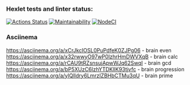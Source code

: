 ### Hexlet tests and linter status:
[![Actions Status](https://github.com/rootyss/frontend-project-lvl1/workflows/hexlet-check/badge.svg)](https://github.com/rootyss/frontend-project-lvl1/actions)
[![Maintainability](https://api.codeclimate.com/v1/badges/a99a88d28ad37a79dbf6/maintainability)](https://codeclimate.com/github/rootyss/frontend-project-lvl1/maintainability)
[![NodeCI](https://github.com/rootyss/frontend-project-lvl1/workflows/NodeCI/badge.svg)](https://github.com/rootyss/frontend-project-lvl1/actions)

### Asciinema
https://asciinema.org/a/xCrJkcIOSL0PuPdfeK0ZJPg06 - brain even  
https://asciinema.org/a/x32rwwyO97wP0lzhrHmDWVXqB - brain calc  
https://asciinema.org/a/rCAU9tRZsnsujApwWJq62SwqI - brain gcd  
https://asciinema.org/a/bP5XUzC6lzhYTDKllK93tjvfc - brain progression  
https://asciinema.org/a/ylQlIdry6LmrzIZBHbCTMu3qU - brain prime